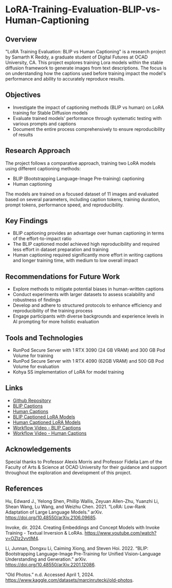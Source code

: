 # LoRA-Training-Evaluation-BLIP-vs-Human-Captioning

## Overview
"LoRA Training Evaluation: BLIP vs Human Captioning" is a research project by Samarth K Reddy, a graduate student of Digital Futures at OCAD University, CA. This project explores training Lora models within the stable diffusion framework to generate images from text descriptions. The focus is on understanding how the captions used before training impact the model's performance and ability to accurately reproduce results.

## Objectives
- Investigate the impact of captioning methods (BLIP vs human) on LoRA training for Stable Diffusion models
- Evaluate trained models' performance through systematic testing with various prompts and captions
- Document the entire process comprehensively to ensure reproducibility of results

## Research Approach
The project follows a comparative approach, training two LoRA models using different captioning methods:
- BLIP (Bootstrapping Language-Image Pre-training) captioning
- Human captioning

The models are trained on a focused dataset of 11 images and evaluated based on several parameters, including caption tokens, training duration, prompt tokens, performance speed, and reproducibility.

## Key Findings
- BLIP captioning provides an advantage over human captioning in terms of the effort-to-impact ratio
- The BLIP captioned model achieved high reproducibility and required less effort in dataset preparation and training
- Human captioning required significantly more effort in writing captions and longer training time, with medium to low overall impact

## Recommendations for Future Work
- Explore methods to mitigate potential biases in human-written captions
- Conduct experiments with larger datasets to assess scalability and robustness of findings
- Develop and adhere to structured protocols to enhance efficiency and reproducibility of the training process
- Engage participants with diverse backgrounds and experience levels in AI prompting for more holistic evaluation

## Tools and Technologies
- RunPod Secure Server with 1 RTX 3090 (24 GB VRAM) and 300 GB Pod Volume for training
- RunPod Secure Server with 1 RTX 4090 (62GB VRAM) and 500 GB Pod Volume for evaluation
- Kohya SS implementation of LoRA for model training

## Links
- [Github Repository](https://github.com/calluxpore/LoRA-Training-Evaluation-BLIP-vs-Human-Captioning)
- [BLIP Captions](https://github.com/calluxpore/LoRA-Training-Evaluation-BLIP-vs-Human-Captioning/tree/main/Blip%20Captions)
- [Human Captions](https://github.com/calluxpore/LoRA-Training-Evaluation-BLIP-vs-Human-Captioning/tree/main/Human%20Captions)
- [BLIP Captioned LoRA Models]()
- [Human Captioned LoRA Models]()
- [Workflow Video - BLIP Captions](https://vimeo.com/929730071)
- [Workflow Video - Human Captions](https://vimeo.com/929730440)

## Acknowledgements
Special thanks to Professor Alexis Morris and Professor Fidelia Lam of the Faculty of Arts & Science at OCAD University for their guidance and support throughout the exploration and development of this project.

## References
Hu, Edward J., Yelong Shen, Phillip Wallis, Zeyuan Allen-Zhu, Yuanzhi Li, Shean Wang, Lu Wang, and Weizhu Chen. 2021. “LoRA: Low-Rank Adaptation of Large Language Models.” arXiv. https://doi.org/10.48550/arXiv.2106.09685.

Invoke, dir. 2024. Creating Embeddings and Concept Models with Invoke Training - Textual Inversion & LoRAs. https://www.youtube.com/watch?v=OZIz2vvtlM4.

Li, Junnan, Dongxu Li, Caiming Xiong, and Steven Hoi. 2022. “BLIP: Bootstrapping Language-Image Pre-Training for Unified Vision-Language Understanding and Generation.” arXiv. https://doi.org/10.48550/arXiv.2201.12086.

“Old Photos.” n.d. Accessed April 1, 2024. https://www.kaggle.com/datasets/marcinrutecki/old-photos.
